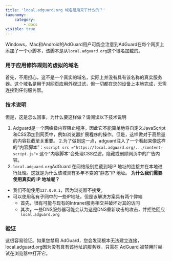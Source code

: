```yaml
---
title: 'local.adguard.org 域名是用来干什么的？'
taxonomy:
    category:
        - docs
visible: true
---
```


Windows，Mac和Android的AdGuard用户可能会注意到AdGuard在每个网页上添加了一个小脚本，该脚本是从`local.adguard.org`这个域名加载的。

### 用于应用修饰规则的虚拟的域名

首先，不用担心，这不是一个真实的域名，实际上并没有具有该名称的真实服务器。这个域名是用于对网页应用外观过滤，但一切都在您的设备上本地完成，无需连接到任何服务器。

### 技术说明

但是，这是怎么回事，为什么要这样做？请阅读以下技术说明
1. Adguard是一个网络级内容阻止程序，因此它不能简单地将自定义JavaScript和CSS添加到网页中，例如浏览器扩展程序的操作。但是，这样做对于高质量的内容拦截至关重要。
2.为了做到这一点，adguard注入了一个看起来像这样的“内容脚本”：`<script src ="https://local.adguard.org/.../content-script.js">` 这个“内容脚本”会处理CSS过滤，隐藏或删除网页中的广告内容。
3. `local.adguard.org`AdGuard 在网络级别拦截到域IP 地址的连接并在本地进行处理。这就是为什么该域具有多年不变的“静态”IP 地址。
**为什么我们需要使用真实的 IP 地址呢？**

* 我们不能使用`127.0.0.1`，因为浏览器不接受。
* 可以使用私有子网中的一些IP地址，但是该解决方案具有两个弊端
    * 首先，很有可能与现有的Intranet服务相交并破坏对其的访问
    * 其次，一些DNS服务器可能会认为这是DNS重新攻击的攻击，并拒绝回应 ` local.adguard.org`

### 验证

这很容易验证。如果您禁用 AdGuard，您会发现根本无法建立连接，local.adguard.org因为没有具有该地址的服务器。只需在 AdGuard 被禁用时尝试在浏览器中打开它。
